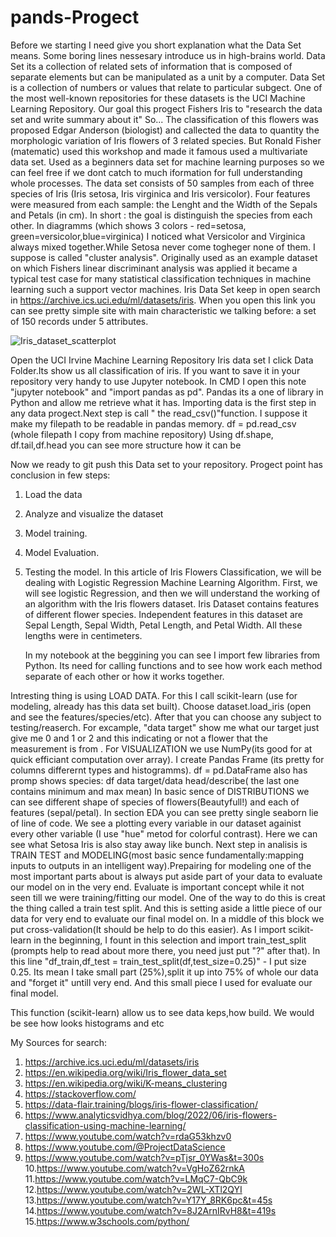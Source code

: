 # pands-Progect
Before we starting I need give you short explanation what the Data Set means. Some boring lines nessesary introduce us in high-brains world.
Data Set its a collection of related sets of information that is composed of separate elements but can be manipulated as a unit by a computer. Data Set is a collection of numbers or values that relate to particular subgect. 
One of the most well-known repositories for these datasets is the UCI Machine Learning Repository. 
Our goal this progect Fishers Iris to "research the data set and write summary about it" So...
The classification of this flowers was proposed Edgar Anderson (biologist) and callected the data to quantity the morphologic variation of Iris flowers of 3 related species. But Ronald Fisher (matematic) used this workshop and made it famous used a multivariate data set. Used as a beginners data set for machine learning purposes so we can feel free if we dont catch to much iformation for full understanding whole processes.
 The data set consists of 50 samples from each of three species of Iris (Iris setosa, Iris virginica and Iris versicolor). Four features were measured from each sample: the Lenght and the Width of the Sepals and Petals (in cm). In short : the goal is distinguish the species from each other.
In diagramms (which shows 3 colors - red=setosa, green=versicolor,blue=virginica) I noticed what Versicolor and Virginica always mixed together.While Setosa never come togheger none of them. I suppose is called "cluster analysis".
Originally used as an example dataset on which Fishers linear discriminant analysis was applied it became a typical test case for many statistical classification techniques in machine learning such a support vector machines. Iris Data Set keep in open search in https://archive.ics.uci.edu/ml/datasets/iris. When you open this link you can see pretty simple site with main characteristic we talking before: a set of 150 records under 5 attributes.
 
 
 ![Iris_dataset_scatterplot](https://user-images.githubusercontent.com/124403326/234086234-03047f84-04fa-4207-9b6a-6e169d738ba2.svg)

 
 
Open the UCI Irvine Machine Learning Repository Iris data set I click Data Folder.Its show us all classification of iris. If you want to save it in your repository very handy to use Jupyter notebook. In CMD I open this note "jupyter notebook" and "import pandas as pd". Pandas its a one of library in Python and allow me retrieve what it has.  Importing data is the first step in any data progect.Next step is call " the read_csv()"function. I suppose it make my filepath to be readable in pandas memory. 
df = pd.read_csv (whole filepath I copy from machine repository)
Using df.shape, df.tail,df.head you can see more structure how it can be

Now we ready to git push this Data set to your repository.
Progect point has conclusion in few steps:
1. Load the data
2. Analyze and visualize the dataset
3. Model training.
4. Model Evaluation.
5. Testing the model.
   In this article of Iris Flowers Classification, we will be dealing with Logistic Regression Machine Learning Algorithm. First, we will see logistic Regression, and then we will understand the working of an algorithm with the Iris flowers dataset. Iris Dataset contains features of different flower species. Independent features in this dataset are Sepal Length, Sepal Width, Petal Length, and Petal Width. All these lengths were in centimeters.
   
   In my notebook at the beggining you can see I import few libraries from Python. Its need for calling functions and to see how work each method separate of each other or how it works together.

 Intresting thing is using LOAD DATA.
 For this I call scikit-learn (use for modeling, already has this data set built). Choose dataset.load_iris (open and see the features/species/etc). After that you can choose any subject to testing/reaserch. For excample, "data target" show me what our target just give me 0 and 1 or 2 and this indicating or not a flower that the measurement is from  . For VISUALIZATION we use NumPy(its good for at quick efficiant computation over array). I create Pandas Frame (its pretty for columns differernt types and histogramms). df = pd.DataFrame also has promp shows species: df data target/data head/describe( the last one contains minimum and max mean)
 In basic sence of DISTRIBUTIONS we can see different shape of species of flowers(Beautyfull!) and each of features (sepal/petal). In section EDA you can see pretty single seaborn lie of line of code. We see a plotting every variable in our dataset againist every other variable (I use "hue" metod for colorful contrast). Here we can see what Setosa Iris is also stay away like bunch.
 Next step in analisis is TRAIN TEST and MODELING(most basic sence fundamentally:mapping inputs to outputs in an intelligent way).Prepairing for modeling one of the most important parts about is always put aside part of your data to evaluate our model on in the very  end. Evaluate is important concept while it not seen till we were training/fitting our model. One of the way to do this is creat the thing called a train test split. And this is setting aside a little piece of our data for very end to evaluate our final model on. In a middle of this block we put cross-validation(It should be help to do this easier). As I import scikit-learn in the beginning, I fount in this selection and import train_test_split (prompts help to read about more there, you need just put "?" after that). In this line "df_train,df_test = train_test_split(df,test_size=0.25)" - I put size 0.25. Its mean I take small part (25%),split it up into 75% of whole our data and "forget it" untill very end. And this small piece I used for evaluate our final model.
 
 
 
 
 
 
 
 
This function (scikit-learn) allow us to see data keps,how build. We would be see how looks histograms and etc





My Sources for search:
1. https://archive.ics.uci.edu/ml/datasets/iris
2. https://en.wikipedia.org/wiki/Iris_flower_data_set
3. https://en.wikipedia.org/wiki/K-means_clustering
4. https://stackoverflow.com/
5. https://data-flair.training/blogs/iris-flower-classification/
6. https://www.analyticsvidhya.com/blog/2022/06/iris-flowers-classification-using-machine-learning/
7. https://www.youtube.com/watch?v=rdaG53khzv0
8. https://www.youtube.com/@ProjectDataScience
9. https://www.youtube.com/watch?v=pTjsr_0YWas&t=300s
10.https://www.youtube.com/watch?v=VgHoZ62rnkA
11.https://www.youtube.com/watch?v=LMqC7-QbC9k
12.https://www.youtube.com/watch?v=2WL-XTl2QYI
13.https://www.youtube.com/watch?v=Y17Y_8RK6pc&t=45s
14.https://www.youtube.com/watch?v=8J2ArnIRvH8&t=419s
15.https://www.w3schools.com/python/




